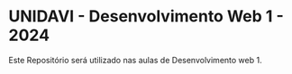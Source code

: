 # UNIDAVI - Desenvolvimento Web 1 - 2024
Este Repositório será utilizado nas aulas de Desenvolvimento web
1.